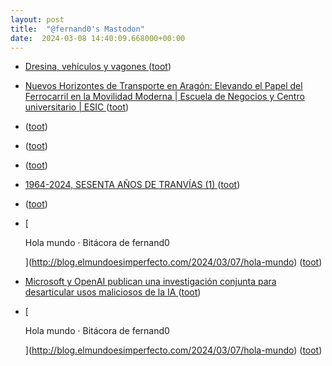 ```yaml
---
layout: post
title:  "@fernand0's Mastodon"
date:  2024-03-08 14:40:09.668000+00:00
---
```

*  [Dresina, vehículos y vagones ](https://www.flickr.com/photos/fernand0/53565019259) ([toot](https://mastodon.social/@fernand0/112060583750399452))
*  [Nuevos Horizontes de Transporte en Aragón: Elevando el Papel del Ferrocarril en la Movilidad Moderna \| Escuela de Negocios y Centro universitario \| ESIC ](https://www.esic.edu/eventos/nuevos-horizontes-de-transporte-en-aragon-elevando-el-papel-del-ferrocarril-en-la-movilida) ([toot](https://mastodon.social/@fernand0/112060571119999016))
*  [ ](https://social.aguilera.soy/users/jorge) ([toot](https://mastodon.social/@fernand0/112060565548710434))
*  [ ](https://social.ctrlz.es/@mgdelacroix) ([toot](https://mastodon.social/@fernand0/112060231599960231))
*  [ ](https://social.aguilera.soy/users/jorge) ([toot](https://mastodon.social/@fernand0/112060230273200593))
*  [1964-2024, SESENTA AÑOS DE TRANVÍAS (1) ](https://historiastren.blogspot.com/2024/01/1964-2024-sesenta-anos-de-tranvias-1.htm) ([toot](https://mastodon.social/@fernand0/112060101051810377))
*  [ ](https://taquiones.net/social/victor) ([toot](https://mastodon.social/@fernand0/112059817392867495))
*  [
    
      Hola mundo · Bitácora de fernand0
    
   ](http://blog.elmundoesimperfecto.com/2024/03/07/hola-mundo) ([toot](https://mastodon.social/@fernand0/112059301355629392))
*  [Microsoft y OpenAI publican una investigación conjunta para desarticular usos maliciosos de la IA ](https://unaaldia.hispasec.com/2024/03/microsoft-y-openai-publican-una-investigacion-conjunta-para-desarticular-usos-maliciosos-de-la-ia.htm) ([toot](https://mastodon.social/@fernand0/112057753050719604))
*  [
    
      Hola mundo · Bitácora de fernand0
    
   ](http://blog.elmundoesimperfecto.com/2024/03/07/hola-mundo) ([toot](https://mastodon.social/@fernand0/112056091352493852))
